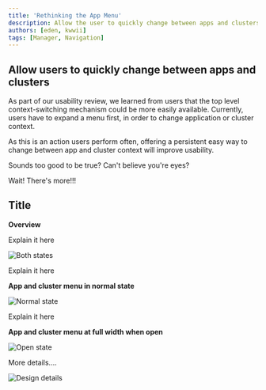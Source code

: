 ```yaml
---
title: 'Rethinking the App Menu'
description: Allow the user to quickly change between apps and clusters
authors: [eden, kwwii]
tags: [Manager, Navigation]
---
```

## Allow users to quickly change between apps and clusters

As part of our usability review, we learned from users that the top level context-switching mechanism could be more easily available. Currently, users have to expand a menu first, in order to change application or cluster context.

As this is an action users perform often, offering a persistent easy way to change between app and cluster context will improve usability.

Sounds too good to be true? Can't believe you're eyes?

Wait! There's more!!!

## Title

**Overview**

Explain it here

![Both states](https://user-images.githubusercontent.com/120640736/225089685-b820da19-18a7-40cb-8cd9-fa7bb63f8181.png)

Explain it here

**App and cluster menu in normal state**

![Normal state](https://user-images.githubusercontent.com/120640736/224752896-ec42df91-2bee-48e7-8dd0-dccfe61c82c0.png)


Explain it here

**App and cluster menu at full width when open**

![Open state](https://user-images.githubusercontent.com/120640736/224752946-ab334f87-e322-407b-82cc-c8846db19a3c.png)

More details....

![Design details](https://user-images.githubusercontent.com/120640736/225335914-d2b87cd4-aa32-4328-aa23-432f97ea94be.png)

